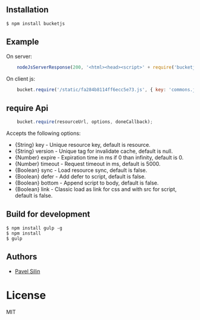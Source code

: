 ## Installation

```
$ npm install bucketjs
```
## Example

On server:

```js
    nodeJsServerResponse(200, '<html><head><script>' + require('bucketjs').src + '</script></head><body>OK</body></html>');
```

On client js:

```js
    bucket.require('/static/fa284b8114ff6ecc5e73.js', { key: 'commons.js', version: 'fa284b8114ff6ecc5e73'});
```
## require Api

```js
    bucket.require(resourceUrl, options, doneCallback);
```
Accepts the following options:
 - {String} key - Unique resource key, default is resource.
 - {String} version - Unique tag for invalidate cache, default is null.
 - {Number} expire - Expiration time in ms if 0 than infinity, default is 0.
 - {Number} timeout - Request timeout in ms, default is 5000.
 - {Boolean} sync - Load resource sync, default is false.
 - {Boolean} defer - Add defer to script, default is false.
 - {Boolean} bottom - Append script to body, default is false.
 - {Boolean} link - Classic load as link for css and with src for script, default is false.



## Build for development

 ```
 $ npm install gulp -g
 $ npm install
 $ gulp
 ```

## Authors

  - [Pavel Silin](https://github.com/fi11)

# License

  MIT




